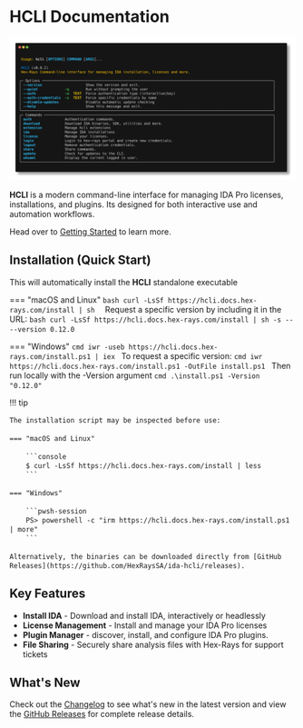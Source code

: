 # HCLI Documentation

![](assets/screenshot.png)

**HCLI** is a modern command-line interface for managing IDA Pro licenses, installations, and plugins.
Its designed for both interactive use and automation workflows.

Head over to [Getting Started](getting-started/quick-start.md) to learn more.

## Installation (Quick Start)

This will automatically install the **HCLI** standalone executable

=== "macOS and Linux"
    ```bash
    curl -LsSf https://hcli.docs.hex-rays.com/install | sh 
    ```
    Request a specific version by including it in the URL:
    ```bash
    curl -LsSf https://hcli.docs.hex-rays.com/install | sh -s -- --version 0.12.0
    ```

=== "Windows"
    ```cmd
    iwr -useb https://hcli.docs.hex-rays.com/install.ps1 | iex
    ```
    To request a specific version: 
    ```cmd
    iwr https://hcli.docs.hex-rays.com/install.ps1 -OutFile install.ps1
    ```
    Then run locally with the -Version argument 
    ```cmd
    .\install.ps1 -Version "0.12.0"
    ```

!!! tip

    The installation script may be inspected before use:

    === "macOS and Linux"

        ```console
        $ curl -LsSf https://hcli.docs.hex-rays.com/install | less
        ```

    === "Windows"

        ```pwsh-session
        PS> powershell -c "irm https://hcli.docs.hex-rays.com/install.ps1 | more"
        ```

    Alternatively, the binaries can be downloaded directly from [GitHub Releases](https://github.com/HexRaysSA/ida-hcli/releases).

## Key Features

- **Install IDA** - Download and install IDA, interactively or headlessly
- **License Management** - Install and manage your IDA Pro licenses
- **Plugin Manager** - discover, install, and configure IDA Pro plugins.
- **File Sharing** - Securely share analysis files with Hex-Rays for support tickets

## What's New

Check out the [Changelog](changelog.md) to see what's new in the latest version and view the [GitHub Releases](https://github.com/HexRaysSA/ida-hcli/releases) for complete release details.

